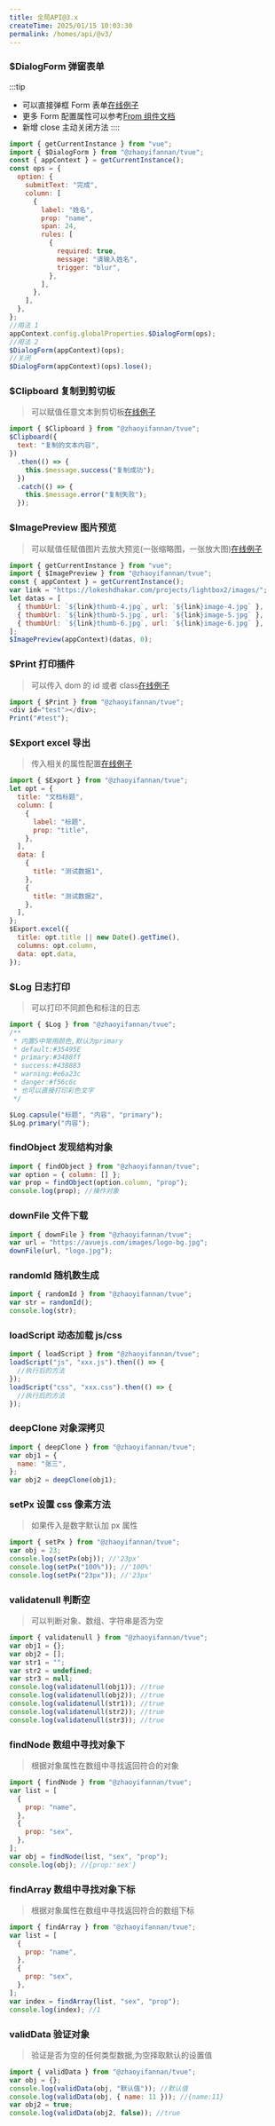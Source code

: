```yaml
---
title: 全局API@3.x
createTime: 2025/01/15 10:03:30
permalink: /homes/api/@v3/
---
```


### $DialogForm 弹窗表单

:::tip

- 可以直接弹框 Form 表单[在线例子](/default/dialog-form)
- 更多 Form 配置属性可以参考[From 组件文档](/form/form)
- 新增 close 主动关闭方法
  ::::

```javascript
import { getCurrentInstance } from "vue";
import { $DialogForm } from "@zhaoyifannan/tvue";
const { appContext } = getCurrentInstance();
const ops = {
  option: {
    submitText: "完成",
    column: [
      {
        label: "姓名",
        prop: "name",
        span: 24,
        rules: [
          {
            required: true,
            message: "请输入姓名",
            trigger: "blur",
          },
        ],
      },
    ],
  },
};
//用法 1
appContext.config.globalProperties.$DialogForm(ops);
//用法 2
$DialogForm(appContext)(ops);
//关闭
$DialogForm(appContext)(ops).lose();
```

### $Clipboard 复制到剪切板

> 可以赋值任意文本到剪切板[在线例子](/default/clipboard)

```javascript
import { $Clipboard } from "@zhaoyifannan/tvue";
$Clipboard({
  text: "复制的文本内容",
})
  .then(() => {
    this.$message.success("复制成功");
  })
  .catch(() => {
    this.$message.error("复制失败");
  });
```

### $ImagePreview 图片预览

> 可以赋值任赋值图片去放大预览(一张缩略图，一张放大图)[在线例子](/default/image-preview)

```javascript
import { getCurrentInstance } from "vue";
import { $ImagePreview } from "@zhaoyifannan/tvue";
const { appContext } = getCurrentInstance();
var link = "https://lokeshdhakar.com/projects/lightbox2/images/";
let datas = [
  { thumbUrl: `${link}thumb-4.jpg`, url: `${link}image-4.jpg` },
  { thumbUrl: `${link}thumb-5.jpg`, url: `${link}image-5.jpg` },
  { thumbUrl: `${link}thumb-6.jpg`, url: `${link}image-6.jpg` },
];
$ImagePreview(appContext)(datas, 0);
```

### $Print 打印插件

> 可以传入 dom 的 id 或者 class[在线例子](/default/print)

```javascript
import { $Print } from "@zhaoyifannan/tvue";
<div id="test"></div>;
Print("#test");
```

### $Export excel 导出

> 传入相关的属性配置[在线例子](/default/export)

```javascript
import { $Export } from "@zhaoyifannan/tvue";
let opt = {
  title: "文档标题",
  column: [
    {
      label: "标题",
      prop: "title",
    },
  ],
  data: [
    {
      title: "测试数据1",
    },
    {
      title: "测试数据2",
    },
  ],
};
$Export.excel({
  title: opt.title || new Date().getTime(),
  columns: opt.column,
  data: opt.data,
});
```

### $Log 日志打印

> 可以打印不同颜色和标注的日志

```javascript
import { $Log } from "@zhaoyifannan/tvue";
/**
 * 内置5中常用颜色,默认为primary
 * default:#35495E
 * primary:#3488ff
 * success:#43B883
 * warning:#e6a23c
 * danger:#f56c6c
 * 也可以直接打印彩色文字
 */

$Log.capsule("标题", "内容", "primary");
$Log.primary("内容");
```

### findObject 发现结构对象

```javascript
import { findObject } from "@zhaoyifannan/tvue";
var option = { column: [] };
var prop = findObject(option.column, "prop");
console.log(prop); //操作对象
```

### downFile 文件下载

```javascript
import { downFile } from "@zhaoyifannan/tvue";
var url = "https://avuejs.com/images/logo-bg.jpg";
downFile(url, "logo.jpg");
```

### randomId 随机数生成

```javascript
import { randomId } from "@zhaoyifannan/tvue";
var str = randomId();
console.log(str);
```

### loadScript 动态加载 js/css

```javascript
import { loadScript } from "@zhaoyifannan/tvue";
loadScript("js", "xxx.js").then(() => {
  //执行后的方法
});
loadScript("css", "xxx.css").then(() => {
  //执行后的方法
});
```

### deepClone 对象深拷贝

```javascript
import { deepClone } from "@zhaoyifannan/tvue";
var obj1 = {
  name: "张三",
};
var obj2 = deepClone(obj1);
```

### setPx 设置 css 像素方法

> 如果传入是数字默认加 px 属性

```javascript
import { setPx } from "@zhaoyifannan/tvue";
var obj = 23;
console.log(setPx(obj)); //'23px'
console.log(setPx("100%")); //'100%'
console.log(setPx("23px")); //'23px'
```

### validatenull 判断空

> 可以判断对象、数组、字符串是否为空

```javascript
import { validatenull } from "@zhaoyifannan/tvue";
var obj1 = {};
var obj2 = [];
var str1 = "";
var str2 = undefined;
var str3 = null;
console.log(validatenull(obj1)); //true
console.log(validatenull(obj2)); //true
console.log(validatenull(str1)); //true
console.log(validatenull(str2)); //true
console.log(validatenull(str3)); //true
```

### findNode 数组中寻找对象下

> 根据对象属性在数组中寻找返回符合的对象

```javascript
import { findNode } from "@zhaoyifannan/tvue";
var list = [
  {
    prop: "name",
  },
  {
    prop: "sex",
  },
];
var obj = findNode(list, "sex", "prop");
console.log(obj); //{prop:'sex'}
```

### findArray 数组中寻找对象下标

> 根据对象属性在数组中寻找返回符合的数组下标

```javascript
import { findArray } from "@zhaoyifannan/tvue";
var list = [
  {
    prop: "name",
  },
  {
    prop: "sex",
  },
];
var index = findArray(list, "sex", "prop");
console.log(index); //1
```

### validData 验证对象

> 验证是否为空的任何类型数据,为空择取默认的设置值

```javascript
import { validData } from "@zhaoyifannan/tvue";
var obj = {};
console.log(validData(obj, "默认值")); //默认值
console.log(validData(obj, { name: 11 })); //{name:11}
var obj2 = true;
console.log(validData(obj2, false)); //true
```
